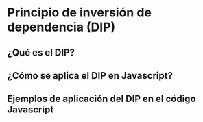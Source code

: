 # Principio de inversión de dependencia (DIP)

## ¿Qué es el DIP?
## ¿Cómo se aplica el DIP en Javascript?
## Ejemplos de aplicación del DIP en el código Javascript
